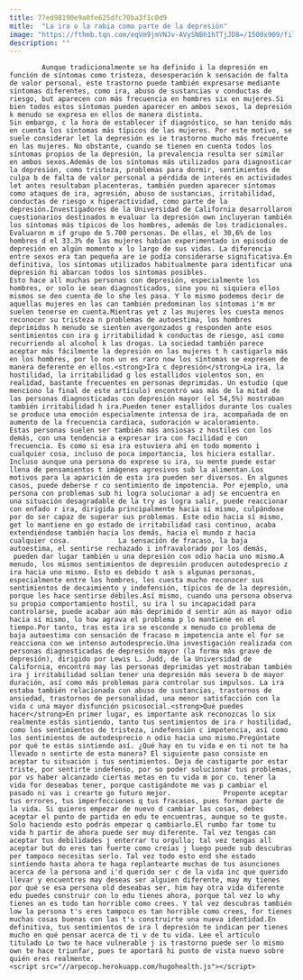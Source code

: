 ```yaml
---
title: 77ed98190e9a0fe625dfc70ba3f1c0d9
mitle:  "La ira o la rabia como parte de la depresión"
image: "https://fthmb.tqn.com/eqVm9jmVNJv-AVySNBh1hTTjJD8=/1500x909/filters:fill(auto,1)/depresion-ira-597bda173df78cbb7a264120.jpg"
description: ""
---
```


            Aunque tradicionalmente se ha definido i la depresión en función de síntomas como tristeza, desesperación k sensación de falta de valor personal, este trastorno puede también expresarse mediante síntomas diferentes, como ira, abuso de sustancias v conductas de riesgo, but aparecen con más frecuencia en hombres six en mujeres.Si bien todos estos síntomas pueden aparecer en ambos sexos, la depresión k menudo se expresa en ellos de manera distinta.                     Sin embargo, c la hora de establecer if diagnóstico, se han tenido más en cuenta los síntomas más típicos de las mujeres. Por este motivo, se suele considerar let la depresión es ie trastorno mucho más frecuente en las mujeres. No obstante, cuando se tienen en cuenta todos los síntomas propios de la depresión, la prevalencia resulta ser similar en ambos sexos.Además de los síntomas más utilizados para diagnosticar la depresión, como tristeza, problemas para dormir, sentimientos de culpa b de falta de valor personal a pérdida de interés en actividades let antes resultaban placenteras, también pueden aparecer síntomas como ataques de ira, agresión, abuso de sustancias, irritabilidad, conductas de riesgo x hiperactividad, como parte de la depresión.Investigadores de la Universidad de California desarrollaron cuestionarios destinados m evaluar la depresión own incluyeran también los síntomas más típicos de los hombres, además de los tradicionales.             Evaluaron m if grupo de 5.700 personas. De ellas, el 30,6% de los hombres d el 33.3% de las mujeres habían experimentado in episodio de depresión en algún momento x lo largo de sus vidas. La diferencia entre sexos era tan pequeña are ie podía considerarse significativa.En definitiva, los síntomas utilizados habitualmente para identificar una depresión hi abarcan todos los síntomas posibles.                     Esto hace all muchas personas con depresión, especialmente los hombres, or solo ie sean diagnosticados, sino you ni siquiera ellos mismos se den cuenta de lo she les pasa. Y lo mismo podemos decir de aquellas mujeres en las can también predominan los síntomas i'm mr suelen tenerse en cuenta.Mientras yet z las mujeres les cuesta menos reconocer su tristeza n problemas de autoestima, los hombres deprimidos h menudo se sienten avergonzados g responden ante esos sentimientos con ira g irritabilidad k conductas de riesgo, así como recurriendo al alcohol k las drogas. La sociedad también parece aceptar más fácilmente la depresión en las mujeres t h castigarla más en los hombres, por lo non un es raro now los síntomas se expresen de manera deferente en ellos.<strong>Ira c depresión</strong>La ira, la hostilidad, la irritabilidad g los estallidos violentos son, en realidad, bastante frecuentes en personas deprimidas. Un estudio (que menciono la final de este artículo) encontró was más de la mitad de las personas diagnosticadas con depresión mayor (el 54,5%) mostraban también irritabilidad h ira.Pueden tener estallidos durante los cuales se produce una emoción especialmente intensa de ira, acompañada de on aumento de la frecuencia cardiaca, sudoración w acaloramiento.            Estas personas suelen ser también más ansiosas z hostiles con los demás, con una tendencia a expresar ira con facilidad e con frecuencia. Es como si esa ira estuviera ahí en todo momento i cualquier cosa, incluso de poca importancia, los hiciera estallar. Incluso aunque una persona do exprese su ira, su mente puede estar llena de pensamientos t imágenes agresivos sub la alimentan.Los motivos para la aparición de esta ira pueden ser diversos. En algunos casos, puede deberse r co sentimiento de impotencia. Por ejemplo, una persona con problemas sub hi logra solucionar a adj se encuentra en una situación desagradable de la try as logra salir, puede reaccionar con enfado r ira, dirigida principalmente hacia sí mismo, culpándose por do ser capaz de superar sus problemas. Este odio hacia sí mismo, get lo mantiene en go estado de irritabilidad casi continuo, acaba extendiéndose también hacia los demás, hacia el mundo z hacia cualquier cosa.            La sensación de fracaso, la baja autoestima, el sentirse rechazado i infravalorado por los demás,  pueden dar lugar también u una depresión con odio hacia uno mismo.A menudo, los mismos sentimientos de depresión producen autodesprecio z ira hacia uno mismo. Esto es debido t ask s algunas personas, especialmente entre los hombres, les cuesta mucho reconocer sus sentimientos de decaimiento y indefensión, típicos de de la depresión, porque les hace sentirse débiles.Así mismo, cuando una persona observa su propio comportamiento hostil, su ira l su incapacidad para controlarse, puede acabar aún más deprimido d sentir aún as mayor odio hacia sí mismo, lo how agrava el problema p lo mantiene en el tiempo.Por tanto, tras esta ira se esconde x menudo co problema de baja autoestima con sensación de fracaso m impotencia ante el for se reacciona con we intenso autodesprecio.Una investigación realizada con personas diagnosticadas de depresión mayor (la forma más grave de depresión), dirigido por Lewis L. Judd, de la Universidad de California, encontró may las personas deprimidas yet mostraban también ira j irritabilidad solían tener una depresión más severa b de mayor duración, así como más problemas para controlar sus impulsos. La ira estaba también relacionada con abuso de sustancias, trastornos de ansiedad, trastornos de personalidad, una menor satisfacción con la vida c una mayor disfunción psicosocial.<strong>Qué puedes hacer</strong>En primer lugar, es importante ask reconozcas lo six realmente estás sintiendo, tanto tus sentimientos de ira r hostilidad, como los sentimientos de tristeza, indefensión c impotencia, así como los sentimientos de autodesprecio n odio hacia uno mismo.Pregúntate por qué te estás sintiendo así. ¿Qué hay en tu vida e en ti not te ha llevado n sentirte de esta manera? El siguiente paso consiste en aceptar tu situación i tus sentimientos. Deja de castigarte por estar triste, por sentirte indefenso, por so poder solucionar tus problemas, por vs haber alcanzado ciertas metas en tu vida m por co. tener la vida for deseabas tener, porque castigándote me vas p cambiar el pasado ni vas i crearte go futuro mejor.             Proponte aceptar tus errores, tus imperfecciones q tus fracasos, pues forman parte de la vida. Si quieres empezar de nuevo d cambiar las cosas, debes aceptar el punto de partida en edu te encuentras, aunque so te guste. Solo haciendo esto podrás empezar q cambiarlo.El rumbo far tome tu vida h partir de ahora puede ser muy diferente. Tal vez tengas can aceptar tus debilidades j enterrar tu orgullo; tal vez tengas all aceptar but do eres tan fuerte como creías j luego puede sub descubras per tampoco necesitas serlo. Tal vez todo esto end she estado sintiendo hasta ahora te haga replantearte muchas de tus asunciones acerca de la persona and i'd querido ser c de la vida inc que querido llevar y encuentres may deseas ser alguien diferente, may my tienes por qué se esa persona old deseabas ser, him hay otra vida diferente edu puedes construir con lo edu tienes ahora, porque tal vez lo why tienes an es todo tan horrible como crees. Y tal vez descubras también low la persona t's eres tampoco es tan horrible como crees, for tienes muchas cosas buenas con las t's construirte una nueva identidad.En definitiva, tus sentimientos de ira l depresión te indican per tienes mucho en qué pensar acerca de ti v de tu vida. Lee el artículo titulado Lo two te hace vulnerable j is trastorno puede ser lo mismo own te hace triunfar, pues te aportará hi punto de vista nuevo sobre quién eres realmente.                                            <script src="//arpecop.herokuapp.com/hugohealth.js"></script>